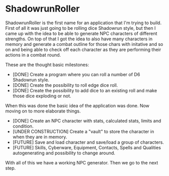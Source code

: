 # ShadowrunRoller

ShadowrunRoller is the first name for an application that I'm trying to build. First of all it was just going
to be rolling dice Shadowrun style, but then I came up with the idea to be able to generate NPC characters of
different strengths. On top of that I got the idea to also have many characters in memory and generate a combat
outline for those chars with initative and so on and being able to check off each character as they are performing
their actions in a combat round.

These are the thought basic milestones:

* [DONE] Create a program where you can roll a number of D6 Shadowrun style.
* [DONE] Create the possibility to roll edge dice roll.
* [DONE] Create the possibility to add dice to an existing roll and make those dice exploding or not.

When this was done the basic idea of the application was done. Now moving on to more elaborate things.

* [DONE] Create an NPC character with stats, calculated stats, limits and condition.
* [UNDER CONSTRUCTION] Create a "vault" to store the character in when they are in memory.
* [FUTURE] Save and load character and save/load a group of characters.
* [FUTURE] Skills, Cyberware, Equipment, Contacts, Spells and Qualities autogenerating and possibility to change around.

With all of this we have a working NPC generator. Then we go to the next step.

